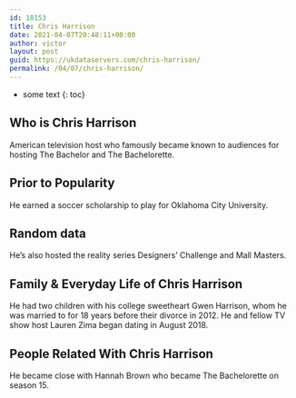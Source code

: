 ```yaml
---
id: 18153
title: Chris Harrison
date: 2021-04-07T20:48:11+00:00
author: victor
layout: post
guid: https://ukdataservers.com/chris-harrison/
permalink: /04/07/chris-harrison/
---
```


* some text
{: toc}


## Who is Chris Harrison



American television host who famously became known to audiences for hosting The Bachelor and The Bachelorette. 

                
                
                
## Prior to Popularity



He earned a soccer scholarship to play for Oklahoma City University.

                
                
                
## Random data



He&#8217;s also hosted the reality series Designers&#8217; Challenge and Mall Masters. 

                
                
                
## Family & Everyday Life of Chris Harrison



He had two children with his college sweetheart Gwen Harrison, whom he was married to for 18 years before their divorce in 2012. He and fellow TV show host Lauren Zima began dating in August 2018.

                
                
                
## People Related With Chris Harrison



He became close with Hannah Brown who became The Bachelorette on season 15.

                
              
            
          
          
          
